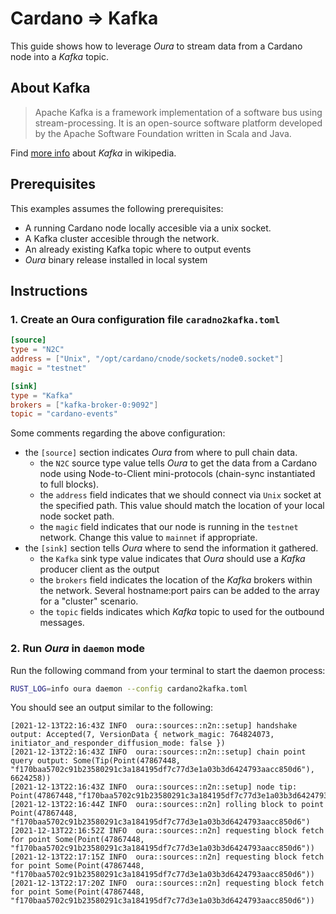 # Cardano => Kafka

This guide shows how to leverage _Oura_ to stream data from a Cardano node into a _Kafka_ topic.

## About Kafka

> Apache Kafka is a framework implementation of a software bus using stream-processing. It is an open-source software platform developed by the Apache Software Foundation written in Scala and Java. 

Find [more info](https://en.wikipedia.org/wiki/Apache_Kafka) about _Kafka_ in wikipedia.

## Prerequisites

This examples assumes the following prerequisites:

- A running Cardano node locally accesible via a unix socket.
- A Kafka cluster accesible through the network.
- An already existing Kafka topic where to output events
- _Oura_ binary release installed in local system

## Instructions

### 1. Create an Oura configuration file `caradno2kafka.toml`

```toml
[source]
type = "N2C"
address = ["Unix", "/opt/cardano/cnode/sockets/node0.socket"]
magic = "testnet"

[sink]
type = "Kafka"
brokers = ["kafka-broker-0:9092"]
topic = "cardano-events"
```

Some comments regarding the above configuration:

- the `[source]` section indicates _Oura_ from where to pull chain data.
    - the `N2C` source type value tells _Oura_ to get the data from a Cardano node using Node-to-Client mini-protocols (chain-sync instantiated to full blocks).
    - the `address` field indicates that we should connect via `Unix` socket at the specified path. This value should match the location of your local node socket path.
    - the `magic` field indicates that our node is running in the `testnet` network. Change this value to `mainnet` if appropriate.
- the `[sink]` section tells _Oura_ where to send the information it gathered.
    - the `Kafka` sink type value indicates that _Oura_ should use a _Kafka_ producer client as the output
    - the `brokers` field indicates the location of the _Kafka_ brokers within the network. Several hostname:port pairs can be added to the array for a "cluster" scenario.
    - the `topic` fields indicates which _Kafka_ topic to used for the outbound messages.

### 2. Run _Oura_ in `daemon` mode

Run the following command from your terminal to start the daemon process:

```sh
RUST_LOG=info oura daemon --config cardano2kafka.toml
```

You should see an output similar to the following:

```
[2021-12-13T22:16:43Z INFO  oura::sources::n2n::setup] handshake output: Accepted(7, VersionData { network_magic: 764824073, initiator_and_responder_diffusion_mode: false })
[2021-12-13T22:16:43Z INFO  oura::sources::n2n::setup] chain point query output: Some(Tip(Point(47867448, "f170baa5702c91b23580291c3a184195df7c77d3e1a03b3d6424793aacc850d6"), 6624258))
[2021-12-13T22:16:43Z INFO  oura::sources::n2n::setup] node tip: Point(47867448,"f170baa5702c91b23580291c3a184195df7c77d3e1a03b3d6424793aacc850d6")
[2021-12-13T22:16:44Z INFO  oura::sources::n2n] rolling block to point Point(47867448, "f170baa5702c91b23580291c3a184195df7c77d3e1a03b3d6424793aacc850d6")
[2021-12-13T22:16:52Z INFO  oura::sources::n2n] requesting block fetch for point Some(Point(47867448, "f170baa5702c91b23580291c3a184195df7c77d3e1a03b3d6424793aacc850d6"))
[2021-12-13T22:17:15Z INFO  oura::sources::n2n] requesting block fetch for point Some(Point(47867448, "f170baa5702c91b23580291c3a184195df7c77d3e1a03b3d6424793aacc850d6"))
[2021-12-13T22:17:20Z INFO  oura::sources::n2n] requesting block fetch for point Some(Point(47867448, "f170baa5702c91b23580291c3a184195df7c77d3e1a03b3d6424793aacc850d6"))
```


